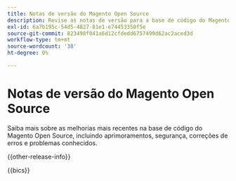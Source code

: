 ```yaml
---
title: Notas de versão do Magento Open Source
description: Revise as notas de versão para a base de código do Magento Open Source.
exl-id: 6a7b195c-54d5-4827-81e1-e74453350f5e
source-git-commit: 823498f041a6d12cfdedd6757499d62ac2aced3d
workflow-type: tm+mt
source-wordcount: '38'
ht-degree: 0%

---
```


# Notas de versão do Magento Open Source

Saiba mais sobre as melhorias mais recentes na base de código do Magento Open Source, incluindo aprimoramentos, segurança, correções de erros e problemas conhecidos.

{{other-release-info}}

{{bics}}
